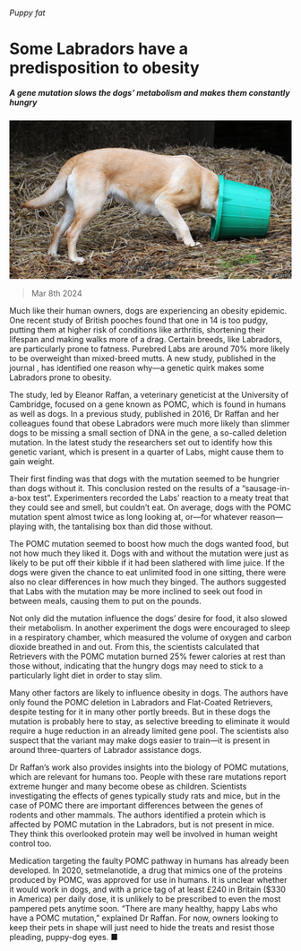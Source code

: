 ###### Puppy fat

# Some Labradors have a predisposition to obesity 

##### A gene mutation slows the dogs’ metabolism and makes them constantly hungry 

![image](images/20240309_STP504.jpg) 

> Mar 8th 2024 

Much like their human owners, dogs are experiencing an obesity epidemic. One recent study of British pooches found that one in 14 is too pudgy, putting them at higher risk of conditions like arthritis, shortening their lifespan and making walks more of a drag. Certain breeds, like Labradors, are particularly prone to fatness. Purebred Labs are around 70% more likely to be overweight than mixed-breed mutts. A new study, published in the journal , has identified one reason why—a genetic quirk makes some Labradors prone to obesity.

The study, led by Eleanor Raffan, a veterinary geneticist at the University of Cambridge, focused on a gene known as POMC, which is found in humans as well as dogs. In a previous study, published in 2016, Dr Raffan and her colleagues found that obese Labradors were much more likely than slimmer dogs to be missing a small section of DNA in the gene, a so-called deletion mutation. In the latest study the researchers set out to identify how this genetic variant, which is present in a quarter of Labs, might cause them to gain weight. 

Their first finding was that dogs with the mutation seemed to be hungrier than dogs without it. This conclusion rested on the results of a “sausage-in-a-box test”. Experimenters recorded the Labs’ reaction to a meaty treat that they could see and smell, but couldn’t eat. On average, dogs with the POMC mutation spent almost twice as long looking at, or—for whatever reason—playing with, the tantalising box than did those without.

The POMC mutation seemed to boost how much the dogs wanted food, but not how much they liked it. Dogs with and without the mutation were just as likely to be put off their kibble if it had been slathered with lime juice. If the dogs were given the chance to eat unlimited food in one sitting, there were also no clear differences in how much they binged. The authors suggested that Labs with the mutation may be more inclined to seek out food in between meals, causing them to put on the pounds.

Not only did the mutation influence the dogs’ desire for food, it also slowed their metabolism. In another experiment the dogs were encouraged to sleep in a respiratory chamber, which measured the volume of oxygen and carbon dioxide breathed in and out. From this, the scientists calculated that Retrievers with the POMC mutation burned 25% fewer calories at rest than those without, indicating that the hungry dogs may need to stick to a particularly light diet in order to stay slim. 

Many other factors are likely to influence obesity in dogs. The authors have only found the POMC deletion in Labradors and Flat-Coated Retrievers, despite testing for it in many other portly breeds. But in these dogs the mutation is probably here to stay, as selective breeding to eliminate it would require a huge reduction in an already limited gene pool. The scientists also suspect that the variant may make dogs easier to train—it is present in around three-quarters of Labrador assistance dogs. 

Dr Raffan’s work also provides insights into the biology of POMC mutations, which are relevant for humans too. People with these rare mutations report extreme hunger and many become obese as children. Scientists investigating the effects of genes typically study rats and mice, but in the case of POMC there are important differences between the genes of rodents and other mammals. The authors identified a protein which is affected by POMC mutation in the Labradors, but is not present in mice. They think this overlooked protein may well be involved in human weight control too. 

Medication targeting the faulty POMC pathway in humans has already been developed. In 2020, setmelanotide, a drug that mimics one of the proteins produced by POMC, was approved for use in humans. It is unclear whether it would work in dogs, and with a price tag of at least £240 in Britain ($330 in America) per daily dose, it is unlikely to be prescribed to even the most pampered pets anytime soon. “There are many healthy, happy Labs who have a POMC mutation,” explained Dr Raffan. For now, owners looking to keep their pets in shape will just need to hide the treats and resist those pleading, puppy-dog eyes. ■


